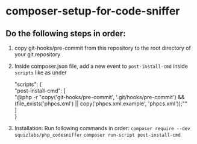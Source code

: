 # composer-setup-for-code-sniffer

## Do the following steps in order:

1. copy git-hooks/pre-commit from this repository to the root directory of your git repository


2. Inside composer.json file, add a new event to `post-install-cmd` inside `scripts` like as under

    "scripts": {  
        "post-install-cmd": [  
            "@php -r \"copy('git-hooks/pre-commit', '.git/hooks/pre-commit') && (file_exists('phpcs.xml') || copy('phpcs.xml.example', 'phpcs.xml'));\""  
        ]  
    }
    
3. Installation: Run following commands in order:
    `composer require --dev squizlabs/php_codesniffer`
    `composer run-script post-install-cmd` 
